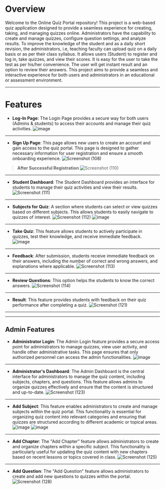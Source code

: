 # Overview
Welcome to the Online Quiz Portal repository! This project is a web-based quiz application designed to provide a seamless experience for creating, taking, and managing quizzes online. Administrators have the capability to create and manage quizzes, configure question settings, and analyze results. To improve the knowledge of the student and as a daily short revision, the administrators, i.e, teaching faculty can upload quiz on a daily basis or as per their class syllabus. It allows users (Student) to register and log in, take quizzes, and view their scores. It is easy for the user to take the test as per his/her convenience. The user will get instant result and an option to review their answers. This project aims to provide a seamless and interactive experience for both users and administrators in an educational or assessment environment. 

---------------------------------------------------------------------------------------------------------------------------------------------------------------------------------------------------------------------

# Features
- **Log-In Page**: The Login Page provides a secure way for both users (Admins & students) to access their accounts and manage their quiz activities.
![image](https://github.com/user-attachments/assets/8700b8f2-5583-44d7-9e52-2f4176881862)
---------------------------------------------------------------------------------------------------------------------------------------------------------------------------------------------------------------------
- **Sign Up Page**: This page allows new users to create an account and gain access to the quiz portal. This page is designed to gather necessary information for user registration and ensure a smooth onboarding experience.
![Screenshot (108)](https://github.com/user-attachments/assets/7dc0c449-94ad-4ea3-bafa-366feee693f7)
> **After Successful Registration**
![Screenshot (110)](https://github.com/user-attachments/assets/f5a3c494-d77f-46bd-b9df-d9c30b3d58a8)
---------------------------------------------------------------------------------------------------------------------------------------------------------------------------------------------------------------------
- **Student Dashboard**: The Student Dashboard provides an interface for students to manage their quiz activities and view their results.
![Screenshot (111)](https://github.com/user-attachments/assets/6ed07047-b801-43ef-9574-e33422d6568b)
---------------------------------------------------------------------------------------------------------------------------------------------------------------------------------------------------------------------
- **Subjects for Quiz**: A section where students can select or view quizzes based on different subjects. This allows students to easily navigate to quizzes of interest.
  ![Screenshot (112)](https://github.com/user-attachments/assets/c47eeb95-ea21-474a-9261-05c875e91829)
  ![image](https://github.com/user-attachments/assets/168494d7-1c5a-486b-ae48-495562a5da9d)
---------------------------------------------------------------------------------------------------------------------------------------------------------------------------------------------------------------------
- **Take Quiz**: This feature allows students to actively participate in quizzes, test their knowledge, and receive immediate feedback.
  ![image](https://github.com/user-attachments/assets/6e0d361c-2add-46be-b731-3bb17e61eeb9)
---------------------------------------------------------------------------------------------------------------------------------------------------------------------------------------------------------------------
- **Feedback**: After submission, students receive immediate feedback on their answers, including the number of correct and wrong answers, and explanations where applicable. 
  ![Screenshot (113)](https://github.com/user-attachments/assets/df1c57e5-a7db-42b5-8987-80d07e984161)
---------------------------------------------------------------------------------------------------------------------------------------------------------------------------------------------------------------------
- **Review Questions**: This option helps the students to know the correct answers.
  ![Screenshot (114)](https://github.com/user-attachments/assets/99a5a2e5-0739-46e4-abd2-09788b94afba)
---------------------------------------------------------------------------------------------------------------------------------------------------------------------------------------------------------------------
- **Result**: This feature provides students with feedback on their quiz performance after completing a quiz.
  ![Screenshot (121)](https://github.com/user-attachments/assets/80997034-2751-4b69-aa69-0a5656df1776)
---------------------------------------------------------------------------------------------------------------------------------------------------------------------------------------------------------------------
---------------------------------------------------------------------------------------------------------------------------------------------------------------------------------------------------------------------
## Admin Features
- **Administrator Login**: The Admin Login feature provides a secure access point for administrators to manage quizzes, view user activity, and handle other administrative tasks. This page ensures that only authorized personnel can access the admin functionalities.
![image](https://github.com/user-attachments/assets/f6d487db-8a72-4738-9929-3101ef917125)
---------------------------------------------------------------------------------------------------------------------------------------------------------------------------------------------------------------------
- **Administrator's Dashboard**: The Admin Dashboard is the central interface for administrators to manage the quiz content, including subjects, chapters, and questions. This feature allows admins to organize quizzes effectively and ensure that the content is structured and up-to-date.
![Screenshot (123)](https://github.com/user-attachments/assets/23ac683e-ca40-48d3-b51b-81bfede7a777)
---------------------------------------------------------------------------------------------------------------------------------------------------------------------------------------------------------------------
- **Add Subject**: This feature enables administrators to create and manage subjects within the quiz portal. This functionality is essential for organizing quiz content into relevant categories and ensuring that quizzes are structured according to different academic or topical areas.
![image](https://github.com/user-attachments/assets/1df647ea-f4f6-4966-a27d-fc6091c5c4a4)
![image](https://github.com/user-attachments/assets/bd09abe1-a1a7-4dad-8626-c0e7bcd3d2bb)
---------------------------------------------------------------------------------------------------------------------------------------------------------------------------------------------------------------------
- **Add Chapter**: The "Add Chapter" feature allows administrators to create and organize chapters within a specific subject. This functionality is particularly useful for updating the quiz content with new chapters based on recent lessons or topics covered in class.
![Screenshot (125)](https://github.com/user-attachments/assets/fab09b44-18fa-454d-a4e3-e1785c573d38)
---------------------------------------------------------------------------------------------------------------------------------------------------------------------------------------------------------------------
- **Add Question**: The "Add Question" feature allows administrators to create and add new questions to quizzes within the portal.
![Screenshot (128)](https://github.com/user-attachments/assets/fc1590c2-06f2-4833-a43e-30c4bb0b6c26)



